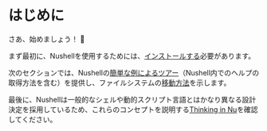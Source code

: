 # はじめに

さあ、始めましょう！ 🐘

まず最初に、Nushellを使用するためには、[インストールする](installation.md)必要があります。

次のセクションでは、Nushellの[簡単な例によるツアー](quick_tour.md)（Nushell内でのヘルプの取得方法を含む）を提供し、ファイルシステムの[移動方法](moving_around.md)を示します。

最後に、Nushellは一般的なシェルや動的スクリプト言語とはかなり異なる設計決定を採用しているため、これらのコンセプトを説明する[Thinking in Nu](thinking_in_nu.md)を確認してください。
